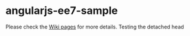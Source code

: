 
angularjs-ee7-sample
====================


Please check the [Wiki pages](https://github.com/hantsy/angularjs-ee7-sample/wiki/) for more details.
Testing the detached head
